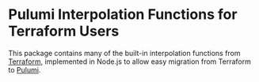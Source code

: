 # Pulumi Interpolation Functions for Terraform Users

This package contains many of the built-in interpolation functions from
[Terraform][tf], implemented in Node.js to allow easy migration from Terraform
to [Pulumi][pulumi].


[tf]: https://terraform.io
[pulumi]: https://pulumi.io
